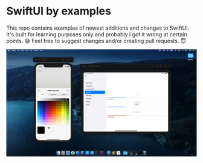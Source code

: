 # SwiftUI by examples

This repo contains examples of newest additions and changes to SwiftUI. It's built for learning purposes only and probably I got it wrong at certain points. 😅 Feel free to suggest changes and/or creating pull requests. 😇

![](./ScreenShot.jpg)

